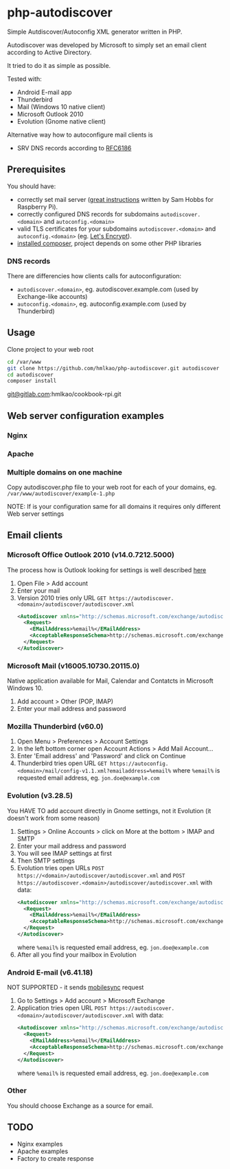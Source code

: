 # php-autodiscover
Simple Autdiscover/Autoconfig XML generator written in PHP.

Autodiscover was developed by Microsoft to simply set an email client according to Active Directory.

It tried to do it as simple as possible.

Tested with:
 - Android E-mail app
 - Thunderbird
 - Mail (Windows 10 native client)
 - Microsoft Outlook 2010
 - Evolution (Gnome native client)

Alternative way how to autoconfigure mail clients is
 - SRV DNS records according to [RFC6186](https://tools.ietf.org/html/rfc6186)

## Prerequisites
You should have:
 - correctly set mail server ([great instructions] written by Sam Hobbs for Raspberry Pi).
 - correctly configured DNS records for subdomains `autodiscover.<domain>` and `autoconfig.<domain>`
 - valid TLS certificates for your subdomains `autodiscover.<domain>` and `autoconfig.<domain>` (eg. [Let's Encrypt]).
 - [installed composer](https://getcomposer.org), project depends on some other PHP libraries

### DNS records
There are differencies how clients calls for autoconfiguration:
 - `autodiscover.<domain>`, eg. autodiscover.example.com (used by Exchange-like accounts)
 - `autoconfig.<domain>`, eg. autoconfig.example.com (used by Thunderbird)

## Usage
Clone project to your web root
```bash
cd /var/www
git clone https://github.com/hmlkao/php-autodiscover.git autodiscover
cd autodiscover
composer install
```
git@gitlab.com:hmlkao/cookbook-rpi.git
## Web server configuration examples

### Nginx

### Apache

### Multiple domains on one machine
Copy autodiscover.php file to your web root for each of your domains, eg. `/var/www/autodiscover/example-1.php`

NOTE: If is your configuration same for all domains it requires only different Web server settings

## Email clients

### Microsoft Office Outlook 2010 (v14.0.7212.5000)
The process how is Outlook looking for settings is well described [here](https://technet.microsoft.com/en-us/library/cc511507.aspx?f=255&mspperror=-2147217396#Anchor_2)
1. Open File > Add account
1. Enter your mail
1. Version 2010 tries only URL `GET https://autodiscover.<domain>/autodiscover/autodiscover.xml`
    ```xml
    <Autodiscover xmlns="http://schemas.microsoft.com/exchange/autodiscover/mobilesync/requestschema/2006">
      <Request>
        <EMailAddress>%email%</EMailAddress>
        <AcceptableResponseSchema>http://schemas.microsoft.com/exchange/autodiscover/mobilesync/responseschema/2006</AcceptableResponseSchema>
      </Request>
    </Autodiscover>
    ```

### Microsoft Mail (v16005.10730.20115.0)
Native application available for Mail, Calendar and Contatcts in Microsoft Windows 10.
1. Add account > Other (POP, IMAP)
1. Enter your mail address and password

### Mozilla Thunderbird (v60.0)
1. Open Menu > Preferences > Account Settings
1. In the left bottom corner open Account Actions > Add Mail Account...
1. Enter 'Email address' and 'Password' and click on Continue
1. Thunderbird tries open URL `GET https://autoconfig.<domain>/mail/config-v1.1.xml?emailaddress=%email%`
   where `%email%` is requested email address, eg. `jon.doe@example.com`

### Evolution (v3.28.5)

You HAVE TO add account directly in Gnome settings, not it Evolution (it doesn't work from some reason)

1. Settings > Online Accounts > click on More at the bottom > IMAP and SMTP
1. Enter your mail address and password
1. You will see IMAP settings at first
1. Then SMTP settings
1. Evolution tries open URLs `POST https://<domain>/autodiscover/autodiscover.xml` and `POST https://autodiscover.<domain>/autodiscover/autodiscover.xml` with data:
    ```xml
    <Autodiscover xmlns="http://schemas.microsoft.com/exchange/autodiscover/outlook/requestschema/2006">
      <Request>
        <EMailAddress>%email%</EMailAddress>
        <AcceptableResponseSchema>http://schemas.microsoft.com/exchange/autodiscover/outlook/responseschema/2006a</AcceptableResponseSchema>
      </Request>
    </Autodiscover>
    ```
    where `%email%` is requested email address, eg. `jon.doe@example.com`
1. After all you find your mailbox in Evolution

### Android E-mail (v6.41.18)
NOT SUPPORTED - it sends [mobilesync] request

1. Go to Settings > Add account > Microsoft Exchange
1. Application tries open URL `POST https://autodiscover.<domain>/autodiscover/autodiscover.xml` with data:
    ```xml
    <Autodiscover xmlns="http://schemas.microsoft.com/exchange/autodiscover/mobilesync/requestschema/2006">
      <Request>
        <EMailAddress>%email%</EMailAddress>
        <AcceptableResponseSchema>http://schemas.microsoft.com/exchange/autodiscover/mobilesync/responseschema/2006</AcceptableResponseSchema>
      </Request>
    </Autodiscover>
    ```
    where `%email%` is requested email address, eg. `jon.doe@example.com`

### Other
You should choose Exchange as a source for email.

## TODO
- Nginx examples
- Apache examples
- Factory to create response


[1]: <https://developer.mozilla.org/en-US/docs/Mozilla/Thunderbird/Autoconfiguration>
[autoconfig example]: <https://developer.mozilla.org/en-US/docs/Mozilla/Thunderbird/Autoconfiguration/FileFormat/HowTo>
[great instructions]: <https://samhobbs.co.uk/2013/12/raspberry-pi-email-server-part-2-dovecot>
[let's encrypt]: <https://letsencrypt.org/>
[outlook]: <https://technet.microsoft.com/en-us/library/cc511507.aspx?f=255&mspperror=-2147217396#Anchor_3>
[mobilesync]: <https://msdn.microsoft.com/en-us/library/office/hh352638(v=exchg.140).aspx>
[Discovering Account Settings by Using the Autodiscover Command]: <https://msdn.microsoft.com/en-us/library/ee200809(v=exchg.80).aspx>
[pox]: <https://msdn.microsoft.com/en-us/library/aa581522(v=exchg.150).aspx>

